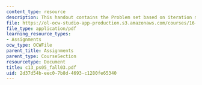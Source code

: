 ```yaml
---
content_type: resource
description: This handout contains the Problem set based on iteration method.
file: https://ol-ocw-studio-app-production.s3.amazonaws.com/courses/16-01-unified-engineering-i-ii-iii-iv-fall-2005-spring-2006/2d37d54beec07b8d4693c1280fe65340_c13_ps05_fall03.pdf
file_type: application/pdf
learning_resource_types:
- Assignments
ocw_type: OCWFile
parent_title: Assignments
parent_type: CourseSection
resourcetype: Document
title: c13_ps05_fall03.pdf
uid: 2d37d54b-eec0-7b8d-4693-c1280fe65340
---
```

